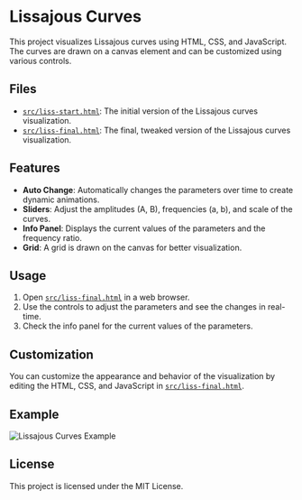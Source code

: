 # Lissajous Curves

This project visualizes Lissajous curves using HTML, CSS, and JavaScript. The curves are drawn on a canvas element and can be customized using various controls.

## Files

- [`src/liss-start.html`](src/liss-start.html): The initial version of the Lissajous curves visualization.
- [`src/liss-final.html`](src/liss-final.html): The final, tweaked version of the Lissajous curves visualization.

## Features

- **Auto Change**: Automatically changes the parameters over time to create dynamic animations.
- **Sliders**: Adjust the amplitudes (A, B), frequencies (a, b), and scale of the curves.
- **Info Panel**: Displays the current values of the parameters and the frequency ratio.
- **Grid**: A grid is drawn on the canvas for better visualization.

## Usage

1. Open [`src/liss-final.html`](src/liss-final.html) in a web browser.
2. Use the controls to adjust the parameters and see the changes in real-time.
3. Check the info panel for the current values of the parameters.

## Customization

You can customize the appearance and behavior of the visualization by editing the HTML, CSS, and JavaScript in [`src/liss-final.html`](src/liss-final.html).

## Example

![Lissajous Curves Example](example.png)

## License

This project is licensed under the MIT License.
